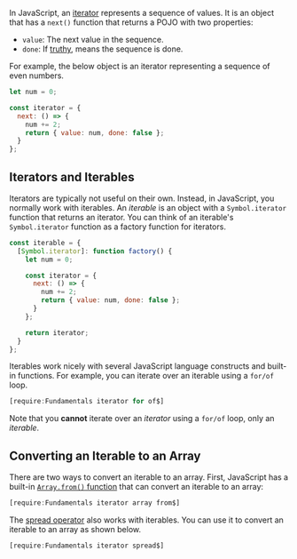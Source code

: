 In JavaScript, an [iterator](https://developer.mozilla.org/en-US/docs/Web/JavaScript/Guide/Iterators_and_Generators) represents a sequence of values. It is an object that has a `next()` function that returns a POJO with two properties:

- `value`: The next value in the sequence.
- `done`: If [truthy](/tutorials/fundamentals/truthy), means the sequence is done.

For example, the below object is an iterator representing a sequence of even numbers.

```javascript
let num = 0;

const iterator = {
  next: () => {
    num += 2;
    return { value: num, done: false };
  }
};
```

Iterators and Iterables
-----------------------

Iterators are typically not useful on their own. Instead, in JavaScript, you normally
work with iterables. An _iterable_ is an object with a `Symbol.iterator` function that
returns an iterator. You can think of an iterable's `Symbol.iterator` function as a factory
function for iterators.

```javascript
const iterable = {
  [Symbol.iterator]: function factory() {
    let num = 0;

    const iterator = {
      next: () => {
        num += 2;
        return { value: num, done: false };
      }
    };

    return iterator;
  }
};
```

Iterables work nicely with several JavaScript language constructs and built-in functions.
For example, you can iterate over an iterable using a `for/of` loop.

```javascript
[require:Fundamentals iterator for of$]
```

Note that you **cannot** iterate over an _iterator_ using a `for/of` loop, only an _iterable_.

Converting an Iterable to an Array
---------------------------------

There are two ways to convert an iterable to an array. First, JavaScript has a built-in
[`Array.from()` function](https://developer.mozilla.org/en-US/docs/Web/JavaScript/Reference/Global_Objects/Array/from) that can convert an iterable to an array:

```javascript
[require:Fundamentals iterator array from$]
```

The [spread operator](https://thecodebarbarian.com/object-assign-vs-object-spread.html) also works with iterables. You can use it to convert an iterable to an array as shown below.

```javascript
[require:Fundamentals iterator spread$]
```